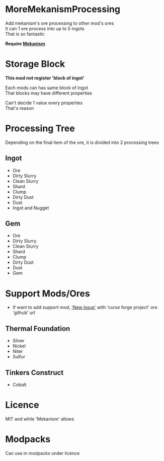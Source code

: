 # MoreMekanismProcessing

Add mekanism's ore processing to other mod's ores<br>
It can 1 ore process into up to 5 ingots<br>
That is so fantastic<br>

<b>Require [Mekanism](https://github.com/mekanism/mekanism)</b>

# Storage Block

<b>This mod not register 'block of ingot'</b>

Each mods can has same block of ingot<br>
That blocks may have different properties<br>

Can't decide 1 value every properties<br>
That's reason

# Processing Tree

Depending on the final item of the ore, it is divided into 2 processing trees

## Ingot

* Ore
* Dirty Slurry
* Clean Slurry
* Shard
* Clump
* Dirty Dust
* Dust
* Ingot and Nugget

## Gem

* Ore
* Dirty Slurry
* Clean Slurry
* Shard
* Clump
* Dirty Dust
* Dust
* Gem

# Support Mods/Ores

* If want to add support mod, ['New Issue'](https://github.com/gisellevonbingen/Minecraft-MoreMekanismProcessing/issues/new) with 'curse forge project' ore 'github' url

## Thermal Foundation

* Silver
* Nickel
* Niter
* Sulfur

## Tinkers Construct

* Cobalt

# Licence

MIT and while 'Mekanism' allows

# Modpacks

Can use in modpacks under licence
